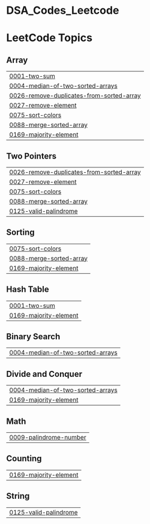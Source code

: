 # DSA_Codes_Leetcode
<!---LeetCode Topics Start-->
# LeetCode Topics
## Array
|  |
| ------- |
| [0001-two-sum](https://github.com/Arushi-Gupta-IITM/DSA_Codes_Leetcode/tree/master/0001-two-sum) |
| [0004-median-of-two-sorted-arrays](https://github.com/Arushi-Gupta-IITM/DSA_Codes_Leetcode/tree/master/0004-median-of-two-sorted-arrays) |
| [0026-remove-duplicates-from-sorted-array](https://github.com/Arushi-Gupta-IITM/DSA_Codes_Leetcode/tree/master/0026-remove-duplicates-from-sorted-array) |
| [0027-remove-element](https://github.com/Arushi-Gupta-IITM/DSA_Codes_Leetcode/tree/master/0027-remove-element) |
| [0075-sort-colors](https://github.com/Arushi-Gupta-IITM/DSA_Codes_Leetcode/tree/master/0075-sort-colors) |
| [0088-merge-sorted-array](https://github.com/Arushi-Gupta-IITM/DSA_Codes_Leetcode/tree/master/0088-merge-sorted-array) |
| [0169-majority-element](https://github.com/Arushi-Gupta-IITM/DSA_Codes_Leetcode/tree/master/0169-majority-element) |
## Two Pointers
|  |
| ------- |
| [0026-remove-duplicates-from-sorted-array](https://github.com/Arushi-Gupta-IITM/DSA_Codes_Leetcode/tree/master/0026-remove-duplicates-from-sorted-array) |
| [0027-remove-element](https://github.com/Arushi-Gupta-IITM/DSA_Codes_Leetcode/tree/master/0027-remove-element) |
| [0075-sort-colors](https://github.com/Arushi-Gupta-IITM/DSA_Codes_Leetcode/tree/master/0075-sort-colors) |
| [0088-merge-sorted-array](https://github.com/Arushi-Gupta-IITM/DSA_Codes_Leetcode/tree/master/0088-merge-sorted-array) |
| [0125-valid-palindrome](https://github.com/Arushi-Gupta-IITM/DSA_Codes_Leetcode/tree/master/0125-valid-palindrome) |
## Sorting
|  |
| ------- |
| [0075-sort-colors](https://github.com/Arushi-Gupta-IITM/DSA_Codes_Leetcode/tree/master/0075-sort-colors) |
| [0088-merge-sorted-array](https://github.com/Arushi-Gupta-IITM/DSA_Codes_Leetcode/tree/master/0088-merge-sorted-array) |
| [0169-majority-element](https://github.com/Arushi-Gupta-IITM/DSA_Codes_Leetcode/tree/master/0169-majority-element) |
## Hash Table
|  |
| ------- |
| [0001-two-sum](https://github.com/Arushi-Gupta-IITM/DSA_Codes_Leetcode/tree/master/0001-two-sum) |
| [0169-majority-element](https://github.com/Arushi-Gupta-IITM/DSA_Codes_Leetcode/tree/master/0169-majority-element) |
## Binary Search
|  |
| ------- |
| [0004-median-of-two-sorted-arrays](https://github.com/Arushi-Gupta-IITM/DSA_Codes_Leetcode/tree/master/0004-median-of-two-sorted-arrays) |
## Divide and Conquer
|  |
| ------- |
| [0004-median-of-two-sorted-arrays](https://github.com/Arushi-Gupta-IITM/DSA_Codes_Leetcode/tree/master/0004-median-of-two-sorted-arrays) |
| [0169-majority-element](https://github.com/Arushi-Gupta-IITM/DSA_Codes_Leetcode/tree/master/0169-majority-element) |
## Math
|  |
| ------- |
| [0009-palindrome-number](https://github.com/Arushi-Gupta-IITM/DSA_Codes_Leetcode/tree/master/0009-palindrome-number) |
## Counting
|  |
| ------- |
| [0169-majority-element](https://github.com/Arushi-Gupta-IITM/DSA_Codes_Leetcode/tree/master/0169-majority-element) |
## String
|  |
| ------- |
| [0125-valid-palindrome](https://github.com/Arushi-Gupta-IITM/DSA_Codes_Leetcode/tree/master/0125-valid-palindrome) |
<!---LeetCode Topics End-->